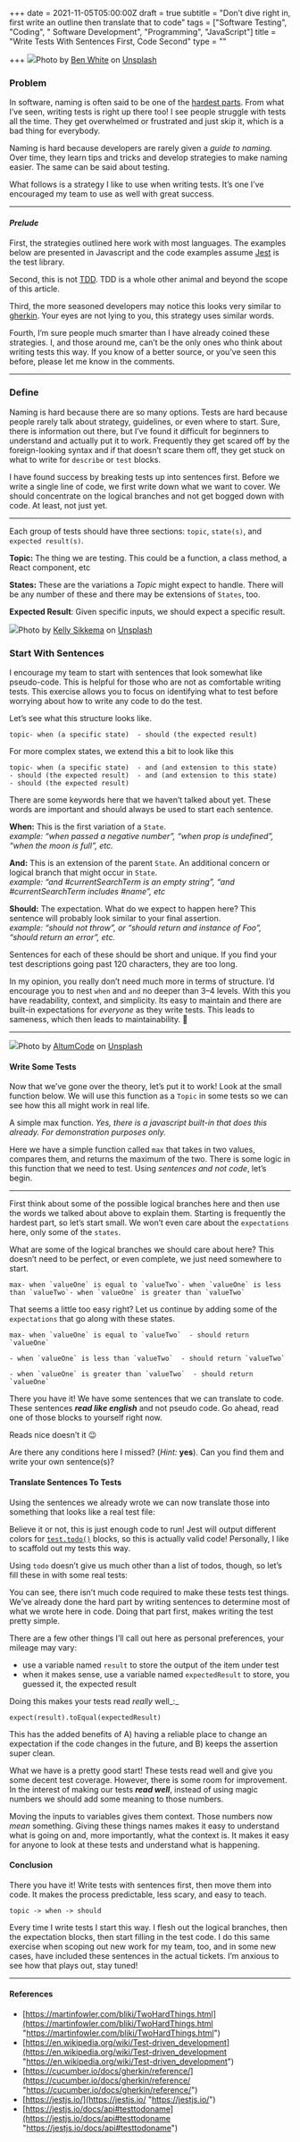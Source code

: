 +++
date = 2021-11-05T05:00:00Z
draft = true
subtitle = "Don’t dive right in, first write an outline then translate that to code"
tags = ["Software Testing", "Coding", " Software Development", "Programming", "JavaScript"]
title = "Write Tests With Sentences First, Code Second"
type = ""

+++
![](https://cdn-images-1.medium.com/max/1600/0*vbD6ltLelofYS52D)Photo by [Ben White](https://unsplash.com/@benwhitephotography?utm_source=medium&utm_medium=referral) on [Unsplash](https://unsplash.com?utm_source=medium&utm_medium=referral)

### Problem

In software, naming is often said to be one of the [hardest parts](https://martinfowler.com/bliki/TwoHardThings.html). From what I’ve seen, writing tests is right up there too! I see people struggle with tests all the time. They get overwhelmed or frustrated and just skip it, which is a bad thing for everybody.

Naming is hard because developers are rarely given a _guide to naming._ Over time, they learn tips and tricks and develop strategies to make naming easier. The same can be said about testing.

What follows is a strategy I like to use when writing tests. It’s one I’ve encouraged my team to use as well with great success.

***

#### _Prelude_

First, the strategies outlined here work with most languages. The examples below are presented in Javascript and the code examples assume [Jest](https://jestjs.io/) is the test library.

Second, this is not [TDD](https://en.wikipedia.org/wiki/Test-driven_development). TDD is a whole other animal and beyond the scope of this article.

Third, the more seasoned developers may notice this looks very similar to [gherkin](https://cucumber.io/docs/gherkin/reference/). Your eyes are not lying to you, this strategy uses similar words.

Fourth, I’m sure people much smarter than I have already coined these strategies. I, and those around me, can’t be the only ones who think about writing tests this way. If you know of a better source, or you’ve seen this before, please let me know in the comments.

***

### Define

Naming is hard because there are so many options. Tests are hard because people rarely talk about strategy, guidelines, or even where to start. Sure, there is information out there, but I’ve found it difficult for beginners to understand and actually put it to work. Frequently they get scared off by the foreign-looking syntax and if that doesn’t scare them off, they get stuck on what to write for `describe` or `test` blocks.

I have found success by breaking tests up into sentences first. Before we write a single line of code, we first write down what we want to cover. We should concentrate on the logical branches and not get bogged down with code. At least, not just yet.

***

Each group of tests should have three sections: `topic`, `state(s)`, and `expected result(s)`.

**Topic:** The thing we are testing. This could be a function, a class method, a React component, etc

**States:** These are the variations a _Topic_ might expect to handle. There will be any number of these and there may be extensions of `States`, too.

**Expected Result**: Given specific inputs, we should expect a specific result.

![](https://cdn-images-1.medium.com/max/1600/0*a0jdH-XJKYHbfBXO)Photo by [Kelly Sikkema](https://unsplash.com/@kellysikkema?utm_source=medium&utm_medium=referral) on [Unsplash](https://unsplash.com?utm_source=medium&utm_medium=referral)

### Start With Sentences

I encourage my team to start with sentences that look somewhat like pseudo-code. This is helpful for those who are not as comfortable writing tests. This exercise allows you to focus on identifying what to test before worrying about how to write any code to do the test.

Let’s see what this structure looks like.

    topic- when (a specific state)  - should (the expected result)

For more complex states, we extend this a bit to look like this

    topic- when (a specific state)  - and (and extension to this state)    - should (the expected result)  - and (and extension to this state)    - should (the expected result)

There are some keywords here that we haven’t talked about yet. These words are important and should always be used to start each sentence.

**When:** This is the first variation of a `State`.   
_example: “when passed a negative number”, “when prop is undefined”, “when the moon is full”, etc._

**And:** This is an extension of the parent `State`. An additional concern or logical branch that might occur in `State`.  
_example: “and #currentSearchTerm is an empty string”, “and #currentSearchTerm includes #name”, etc_

**Should:** The expectation. What do we expect to happen here? This sentence will probably look similar to your final assertion.   
_example: “should not throw”, or “should return and instance of Foo”, “should return an error”, etc._

Sentences for each of these should be short and unique. If you find your test descriptions going past 120 characters, they are too long.

In my opinion, you really don’t need much more in terms of structure. I’d encourage you to nest `when` and `and` no deeper than 3–4 levels. With this you have readability, context, and simplicity. Its easy to maintain and there are built-in expectations for _everyone_ as they write tests. This leads to sameness, which then leads to maintainability. 🎉

***

![](https://cdn-images-1.medium.com/max/1600/0*SQkL1MZei5vaU6ih)Photo by [AltumCode](https://unsplash.com/@altumcode?utm_source=medium&utm_medium=referral) on [Unsplash](https://unsplash.com?utm_source=medium&utm_medium=referral)

#### Write Some Tests

Now that we’ve gone over the theory, let’s put it to work! Look at the small function below. We will use this function as a `Topic` in some tests so we can see how this all might work in real life.

A simple max function. _Yes, there is a javascript built-in that does this already. For demonstration purposes only._

Here we have a simple function called `max` that takes in two values, compares them, and returns the maximum of the two. There is some logic in this function that we need to test. Using _sentences and not code_, let’s begin.

***

First think about some of the possible logical branches here and then use the words we talked about above to explain them. Starting is frequently the hardest part, so let’s start small. We won’t even care about the `expectations` here, only some of the `states`.

What are some of the logical branches we should care about here? This doesn’t need to be perfect, or even complete, we just need somewhere to start.

    max- when `valueOne` is equal to `valueTwo`- when `valueOne` is less than `valueTwo`- when `valueOne` is greater than `valueTwo`

That seems a little too easy right? Let us continue by adding some of the `expectations` that go along with these states.

    max- when `valueOne` is equal to `valueTwo`  - should return `valueOne`

    - when `valueOne` is less than `valueTwo`  - should return `valueTwo`

    - when `valueOne` is greater than `valueTwo`  - should return `valueOne`

There you have it! We have some sentences that we can translate to code. These sentences **_read like english_** and not pseudo code. Go ahead, read one of those blocks to yourself right now.

Reads nice doesn’t it 😉

Are there any conditions here I missed? (_Hint:_ **yes**). Can you find them and write your own sentence(s)?

#### Translate Sentences To Tests

Using the sentences we already wrote we can now translate those into something that looks like a real test file:

Believe it or not, this is just enough code to run! Jest will output different colors for [`test.todo()`](https://jestjs.io/docs/api#testtodoname) blocks, so this is actually valid code! Personally, I like to scaffold out my tests this way.

Using `todo` doesn’t give us much other than a list of todos, though, so let’s fill these in with some real tests:

You can see, there isn’t much code required to make these tests test things. We’ve already done the hard part by writing sentences to determine most of what we wrote here in code. Doing that part first, makes writing the test pretty simple.

There are a few other things I’ll call out here as personal preferences, your mileage may vary:

* use a variable named `result` to store the output of the item under test
* when it makes sense, use a variable named `expectedResult` to store, you guessed it, the expected result

Doing this makes your tests read _really_ well_:_

    expect(result).toEqual(expectedResult)

This has the added benefits of A) having a reliable place to change an expectation if the code changes in the future, and B) keeps the assertion super clean.

What we have is a pretty good start! These tests read well and give you some decent test coverage. However, there is some room for improvement. In the interest of making our tests **_read well_**, instead of using magic numbers we should add some meaning to those numbers.

Moving the inputs to variables gives them context. Those numbers now _mean_ something. Giving these things names makes it easy to understand what is going on and, more importantly, what the context is. It makes it easy for anyone to look at these tests and understand what is happening.

#### Conclusion

There you have it! Write tests with sentences first, then move them into code. It makes the process predictable, less scary, and easy to teach.

    topic -> when -> should

Every time I write tests I start this way. I flesh out the logical branches, then the expectation blocks, then start filling in the test code. I do this same exercise when scoping out new work for my team, too, and in some new cases, have included these sentences in the actual tickets. I’m anxious to see how that plays out, stay tuned!

***

#### References

* [https://martinfowler.com/bliki/TwoHardThings.html](https://martinfowler.com/bliki/TwoHardThings.html "https://martinfowler.com/bliki/TwoHardThings.html")
* [https://en.wikipedia.org/wiki/Test-driven_development](https://en.wikipedia.org/wiki/Test-driven_development "https://en.wikipedia.org/wiki/Test-driven_development")
* [https://cucumber.io/docs/gherkin/reference/](https://cucumber.io/docs/gherkin/reference/ "https://cucumber.io/docs/gherkin/reference/")
* [https://jestjs.io/](https://jestjs.io/ "https://jestjs.io/")
* [https://jestjs.io/docs/api#testtodoname](https://jestjs.io/docs/api#testtodoname "https://jestjs.io/docs/api#testtodoname")